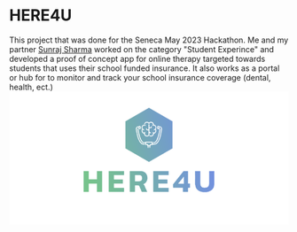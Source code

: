 # HERE4U
This project that was done for the Seneca May 2023 Hackathon. Me and my partner <a href="https://github.com/Sunraj751">Sunraj Sharma</a> worked on the category "Student Experince" and developed a proof of concept app for online therapy targeted towards students that uses their school funded insurance. It also works as a portal or hub for to monitor and track your school insurance coverage (dental, health, ect.)
<br>
<img src="./UI/logo.png"></img>
